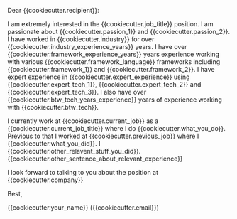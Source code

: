 Dear {{cookiecutter.recipient}}:

I am extremely interested in the {{cookiecutter.job_title}} position. I am
passionate about {{cookiecutter.passion_1}} and {{cookiecutter.passion_2}}. I
have worked in {{cookiecutter.industry}} for over
{{cookiecutter.industry_experience_years}} years. I have over
{{cookiecutter.framework_experience_years}} years experience working with
various {{cookiecutter.framework_language}} frameworks including
{{cookiecutter.framework_1}} and {{cookiecutter.framework_2}}. I have expert
experience in {{cookiecutter.expert_experience}} using
{{cookiecutter.expert_tech_1}}, {{cookiecutter.expert_tech_2}} and
{{cookiecutter.expert_tech_3}}. I also have over
{{cookiecutter.btw_tech_years_experience}} years of experience working with
{{cookiecutter.btw_tech}}.

I currently work at {{cookiecutter.current_job}} as a
{{cookiecutter.current_job_title}} where I do {{cookiecutter.what_you_do}}.
Previous to that I worked at {{cookiecutter.previous_job}} where I
{{cookiecutter.what_you_did}}. I {{cookiecutter.other_relavent_stuff_you_did}}.
{{cookiecutter.other_sentence_about_relevant_experience}}

I look forward to talking to you about the position at {{cookiecutter.company}}

Best,

{{cookiecutter.your_name}} ({{cookiecutter.email}})
